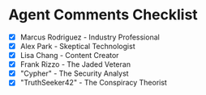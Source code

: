 # Agent Comments Checklist

- [x] Marcus Rodriguez - Industry Professional
- [x] Alex Park - Skeptical Technologist
- [x] Lisa Chang - Content Creator
- [x] Frank Rizzo - The Jaded Veteran
- [x] "Cypher" - The Security Analyst
- [x] "TruthSeeker42" - The Conspiracy Theorist 
